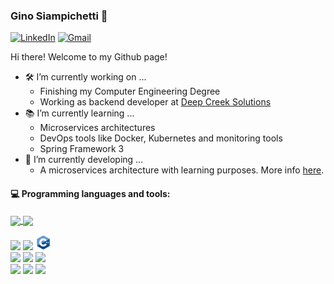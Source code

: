 ### Gino Siampichetti 👋

[![LinkedIn](https://img.shields.io/badge/-LinkedIn-blue?style=flat&logo=Linkedin&logoColor=white)](https://www.linkedin.com/in/gino-siampichetti/)
[![Gmail](https://img.shields.io/badge/-Gmail-c14438?style=flat&logo=Gmail&logoColor=white)](mailto:ginosiam1998@gmail.com)

Hi there! Welcome to my Github page!

- 🛠️ I’m currently working on ... 
  - Finishing my Computer Engineering Degree
  - Working as backend developer at [Deep Creek Solutions](https://deepcreeksolutions.com/)
- 📚 I’m currently learning ...
  - Microservices architectures
  - DevOps tools like Docker, Kubernetes and monitoring tools
  - Spring Framework 3
- 🌱 I’m currently developing ...
  - A microservices architecture with learning purposes. More info [here](https://github.com/ginos1998/vex).

#### :computer: Programming languages and tools:
<p>
<a href="https://github.com/anuraghazra/github-readme-stats">
  <img height=200 align="center" src="https://github-readme-stats.vercel.app/api?username=ginos1998&theme=tokyonight&show_icons=true" />
</a>
<a href="https://github.com/anuraghazra/convoychat">
  <img height=200 align="center" src="https://github-readme-stats.vercel.app/api/top-langs?username=ginos1998&theme=tokyonight&layout=compact&&hide=html,css,scss,javascript&card_width=320" />
</a>

<code><img width="10%" src="https://www.vectorlogo.zone/logos/java/java-ar21.svg"></code>
<code><img width="10%" src="https://www.vectorlogo.zone/logos/python/python-ar21.svg"></code>
<code><img width="5%" src="https://github.com/vscode-icons/vscode-icons/blob/master/icons/file_type_cpp3.svg"></code>
<br />
<code><img width="5%" src="https://upload.wikimedia.org/wikipedia/commons/thumb/4/44/Spring_Framework_Logo_2018.svg/2560px-Spring_Framework_Logo_2018.svg.png"></code>
<code><img width="10%" src="https://upload.wikimedia.org/wikipedia/commons/thumb/4/4e/Docker_%28container_engine%29_logo.svg/1280px-Docker_%28container_engine%29_logo.svg.png"></code>
<code><img width="5%" src="https://upload.wikimedia.org/wikipedia/commons/c/c2/Postman_%28software%29.png"></code>
<br />
<code><img width="10%" src="https://www.vectorlogo.zone/logos/postgresql/postgresql-horizontal.svg"></code>
<code><img width="10%" src="https://www.vectorlogo.zone/logos/linux/linux-ar21.svg"></code>
<code><img width="10%" src="https://www.vectorlogo.zone/logos/jetbrains/jetbrains-ar21.svg"></code>

</p>
